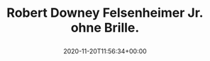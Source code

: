 ---
retweeted: false
source: <a href="https://about.twitter.com/products/tweetdeck" rel="nofollow">TweetDeck</a>
entities:
  user_mentions: []
  urls: []
  symbols: []
  media:
  - expanded_url: https://twitter.com/bascht/status/1329755513983299585/photo/1
    indices:
    - '44'
    - '67'
    url: https://t.co/P9CWXY4MbQ
    media_url: http://pbs.twimg.com/media/EnQ9f34XMAMvgaH.png
    id_str: '1329755407766728707'
    id: '1329755407766728707'
    media_url_https: https://pbs.twimg.com/media/EnQ9f34XMAMvgaH.png
    sizes:
      small:
        w: '502'
        h: '469'
        resize: fit
      large:
        w: '502'
        h: '469'
        resize: fit
      medium:
        w: '502'
        h: '469'
        resize: fit
      thumb:
        w: '150'
        h: '150'
        resize: crop
    type: photo
    display_url: pic.twitter.com/P9CWXY4MbQ
  hashtags: []
display_text_range:
- '0'
- '67'
favorite_count: '4'
id_str: '1329755513983299585'
truncated: false
retweet_count: '0'
id: '1329755513983299585'
possibly_sensitive: false
created_at: Fri Nov 20 11:56:34 +0000 2020
favorited: false
full_text: Robert Downey Felsenheimer Jr. ohne Brille.
lang: de
extended_entities:
  media:
  - expanded_url: https://twitter.com/bascht/status/1329755513983299585/photo/1
    indices:
    - '44'
    - '67'
    url: https://t.co/P9CWXY4MbQ
    media_url: http://pbs.twimg.com/media/EnQ9f34XMAMvgaH.png
    id_str: '1329755407766728707'
    id: '1329755407766728707'
    media_url_https: https://pbs.twimg.com/media/EnQ9f34XMAMvgaH.png
    sizes:
      small:
        w: '502'
        h: '469'
        resize: fit
      large:
        w: '502'
        h: '469'
        resize: fit
      medium:
        w: '502'
        h: '469'
        resize: fit
      thumb:
        w: '150'
        h: '150'
        resize: crop
    type: photo
    display_url: pic.twitter.com/P9CWXY4MbQ
tags:
- pesos/twitter
date: '2020-11-20T11:56:34+00:00'
src: https://twitter.com/bascht/status/1329755513983299585
original_url: https://twitter.com/bascht/status/1329755513983299585
type: twitter_tweet
media_url: https://img.bascht.com/twitter/pbs.twimg.com/media/EnQ9f34XMAMvgaH.png
text: Robert Downey Felsenheimer Jr. ohne Brille.
title: 'Robert Downey Felsenheimer Jr. ohne Brille.

  '

---